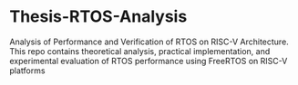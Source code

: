 # Thesis-RTOS-Analysis
Analysis of Performance and Verification of RTOS on RISC-V Architecture. This repo contains theoretical analysis, practical implementation, and experimental evaluation of RTOS performance using FreeRTOS on RISC-V platforms 
